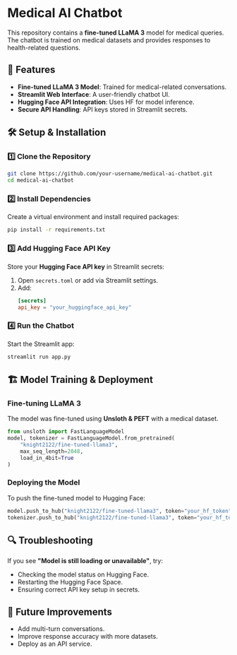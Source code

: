 # Medical AI Chatbot

This repository contains a **fine-tuned LLaMA 3** model for medical queries. The chatbot is trained on medical datasets and provides responses to health-related questions.

## 🚀 Features
- **Fine-tuned LLaMA 3 Model**: Trained for medical-related conversations.
- **Streamlit Web Interface**: A user-friendly chatbot UI.
- **Hugging Face API Integration**: Uses HF for model inference.
- **Secure API Handling**: API keys stored in Streamlit secrets.

## 🛠️ Setup & Installation

### 1️⃣ Clone the Repository
```bash
git clone https://github.com/your-username/medical-ai-chatbot.git
cd medical-ai-chatbot
```

### 2️⃣ Install Dependencies
Create a virtual environment and install required packages:
```bash
pip install -r requirements.txt
```

### 3️⃣ Add Hugging Face API Key
Store your **Hugging Face API key** in Streamlit secrets:
1. Open `secrets.toml` or add via Streamlit settings.
2. Add:
   ```toml
   [secrets]
   api_key = "your_huggingface_api_key"
   ```

### 4️⃣ Run the Chatbot
Start the Streamlit app:
```bash
streamlit run app.py
```

## 🏗️ Model Training & Deployment

### Fine-tuning LLaMA 3
The model was fine-tuned using **Unsloth & PEFT** with a medical dataset.
```python
from unsloth import FastLanguageModel
model, tokenizer = FastLanguageModel.from_pretrained(
    "knight2122/fine-tuned-llama3",
    max_seq_length=2048,
    load_in_4bit=True
)
```

### Deploying the Model
To push the fine-tuned model to Hugging Face:
```python
model.push_to_hub("knight2122/fine-tuned-llama3", token="your_hf_token")
tokenizer.push_to_hub("knight2122/fine-tuned-llama3", token="your_hf_token")
```

## 🔍 Troubleshooting
If you see **"Model is still loading or unavailable"**, try:
- Checking the model status on Hugging Face.
- Restarting the Hugging Face Space.
- Ensuring correct API key setup in secrets.

## 📌 Future Improvements
- Add multi-turn conversations.
- Improve response accuracy with more datasets.
- Deploy as an API service.

